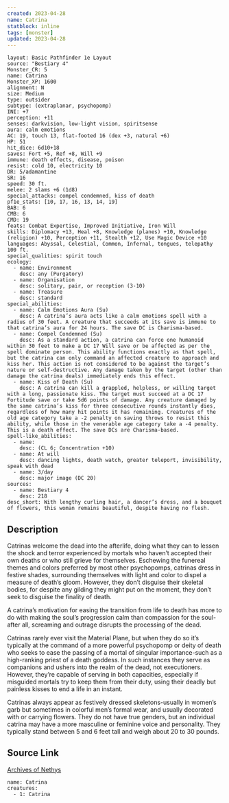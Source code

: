 ```yaml
---
created: 2023-04-28
name: Catrina
statblock: inline
tags: [monster]
updated: 2023-04-28
---
```

```statblock
layout: Basic Pathfinder 1e Layout
source: "Bestiary 4"
Monster_CR: 5
name: Catrina
Monster_XP: 1600
alignment: N
size: Medium
type: outsider
subtype: (extraplanar, psychopomp)
INI: +7
perception: +11
senses: darkvision, low-light vision, spiritsense
aura: calm emotions
AC: 19, touch 13, flat-footed 16 (dex +3, natural +6)
HP: 51
hit_dice: 6d10+18
saves: Fort +5, Ref +8, Will +9
immune: death effects, disease, poison
resist: cold 10, electricity 10
DR: 5/adamantine
SR: 16
speed: 30 ft.
melee: 2 slams +6 (1d8)
special_attacks: compel condemned, kiss of death
pf1e_stats: [10, 17, 16, 13, 14, 19]
BAB: 6
CMB: 6
CMD: 19
feats: Combat Expertise, Improved Initiative, Iron Will
skills: Diplomacy +13, Heal +8, Knowledge (planes) +10, Knowledge (religion) +10, Perception +11, Stealth +12, Use Magic Device +10
languages: Abyssal, Celestial, Common, Infernal, tongues, telepathy 100 ft.
special_qualities: spirit touch
ecology:
  - name: Environment
    desc: any (Purgatory)
  - name: Organisation
    desc: solitary, pair, or reception (3-10)
  - name: Treasure
    desc: standard
special_abilities:
  - name: Calm Emotions Aura (Su)
    desc: A catrina’s aura acts like a calm emotions spell with a radius of 30 feet. A creature that succeeds at its save is immune to that catrina’s aura for 24 hours. The save DC is Charisma-based.
  - name: Compel Condemned (Su)
    desc: As a standard action, a catrina can force one humanoid within 30 feet to make a DC 17 Will save or be affected as per the spell dominate person. This ability functions exactly as that spell, but the catrina can only command an affected creature to approach and kiss her. This action is not considered to be against the target’s nature or self-destructive. Any damage taken by the target (other than damage the catrina deals) immediately ends this effect.
  - name: Kiss of Death (Su)
    desc: A catrina can kill a grappled, helpless, or willing target with a long, passionate kiss. The target must succeed at a DC 17 Fortitude save or take 5d6 points of damage. Any creature damaged by the same catrina’s kiss for three consecutive rounds instantly dies, regardless of how many hit points it has remaining. Creatures of the old age category take a -2 penalty on saving throws to resist this ability, while those in the venerable age category take a -4 penalty. This is a death effect. The save DCs are Charisma-based.
spell-like_abilities:
  - name:
    desc: (CL 6; Concentration +10)
  - name: At will
    desc: dancing lights, death watch, greater teleport, invisibility, speak with dead
  - name: 3/day
    desc: major image (DC 20)
sources:
  - name: Bestiary 4
    desc: 218
desc_short: With lengthy curling hair, a dancer’s dress, and a bouquet of flowers, this woman remains beautiful, despite having no flesh.
```
## Description
Catrinas welcome the dead into the afterlife, doing what they can to lessen the shock and terror experienced by mortals who haven’t accepted their own deaths or who still grieve for themselves. Eschewing the funereal themes and colors preferred by most other psychopomps, catrinas dress in festive shades, surrounding themselves with light and color to dispel a measure of death’s gloom. However, they don’t disguise their skeletal bodies, for despite any gilding they might put on the moment, they don’t seek to disguise the finality of death.

A catrina’s motivation for easing the transition from life to death has more to do with making the soul’s progression calm than compassion for the soul-after all, screaming and outrage disrupts the processing of the dead.

Catrinas rarely ever visit the Material Plane, but when they do so it’s typically at the command of a more powerful psychopomp or deity of death who seeks to ease the passing of a mortal of singular importance-such as a high-ranking priest of a death goddess. In such instances they serve as companions and ushers into the realm of the dead, not executioners. However, they’re capable of serving in both capacities, especially if misguided mortals try to keep them from their duty, using their deadly but painless kisses to end a life in an instant.

Catrinas always appear as festively dressed skeletons-usually in women’s garb but sometimes in colorful men’s formal wear, and usually decorated with or carrying flowers. They do not have true genders, but an individual catrina may have a more masculine or feminine voice and personality. They typically stand between 5 and 6 feet tall and weigh about 20 to 30 pounds.
## Source Link
[Archives of Nethys](https://aonprd.com/MonsterDisplay.aspx?ItemName=Catrina)
```encounter-table
name: Catrina
creatures:
  - 1: Catrina
```
